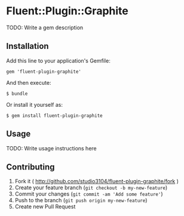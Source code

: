 # Fluent::Plugin::Graphite

TODO: Write a gem description

## Installation

Add this line to your application's Gemfile:

    gem 'fluent-plugin-graphite'

And then execute:

    $ bundle

Or install it yourself as:

    $ gem install fluent-plugin-graphite

## Usage

TODO: Write usage instructions here

## Contributing

1. Fork it ( http://github.com/studio3104/fluent-plugin-graphite/fork )
2. Create your feature branch (`git checkout -b my-new-feature`)
3. Commit your changes (`git commit -am 'Add some feature'`)
4. Push to the branch (`git push origin my-new-feature`)
5. Create new Pull Request
